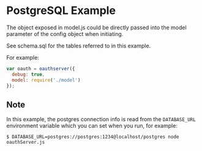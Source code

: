 # PostgreSQL Example

The object exposed in model.js could be directly passed into the model parameter of the config object when initiating.

See schema.sql for the tables referred to in this example.

For example:

```js
var oauth = oauthserver({
  debug: true,
  model: require('./model')
});
```

## Note

In this example, the postgres connection info is read from the `DATABASE_URL` environment variable which you can set when you run, for example:

```
$ DATABASE_URL=postgres://postgres:1234@localhost/postgres node oauthServer.js
```
